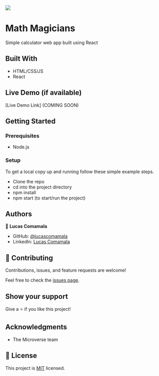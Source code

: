 ![](https://img.shields.io/badge/Microverse-blueviolet)

# Math Magicians

Simple calculator web app built using React


## Built With

- HTML/CSS/JS
- React

## Live Demo (if available)

[Live Demo Link] (COMING SOON)


## Getting Started

### Prerequisites
- Node.js

### Setup
To get a local copy up and running follow these simple example steps.
- Clone the repo
- cd into the project directory
- npm install
- npm start (to start/run the project)

## Authors

👤 **Lucas Comamala**

- GitHub: [@lucascomamala](https://github.com/lucascomamala/)
- LinkedIn: [Lucas Comamala](https://linkedin.com/in/lucas-comamala/)

## 🤝 Contributing

Contributions, issues, and feature requests are welcome!

Feel free to check the [issues page](../../issues/).

## Show your support

Give a ⭐️ if you like this project!

## Acknowledgments

- The Microverse team

## 📝 License

This project is [MIT](./LICENSE) licensed.
